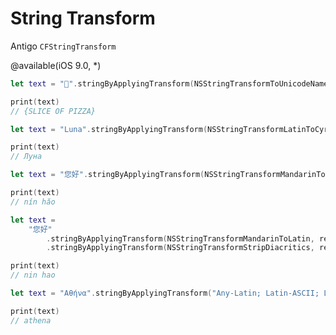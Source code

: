 # String Transform

Antigo `CFStringTransform`

@available(iOS 9.0, *)



```swift
let text = "🍕".stringByApplyingTransform(NSStringTransformToUnicodeName, reverse: false)

print(text)
// {SLICE OF PIZZA}
```

```swift
let text = "Luna".stringByApplyingTransform(NSStringTransformLatinToCyrillic, reverse: false)

print(text)
// Луна
```

```swift
let text = "您好".stringByApplyingTransform(NSStringTransformMandarinToLatin, reverse: false)

print(text)
// nín hǎo
```

```swift
let text = 
	"您好"
		.stringByApplyingTransform(NSStringTransformMandarinToLatin, reverse: false)
		.stringByApplyingTransform(NSStringTransformStripDiacritics, reverse: false)

print(text)
// nin hao
```

```swift
let text = "Αθήνα".stringByApplyingTransform("Any-Latin; Latin-ASCII; Lower", reverse: false)

print(text)
// athena
```

